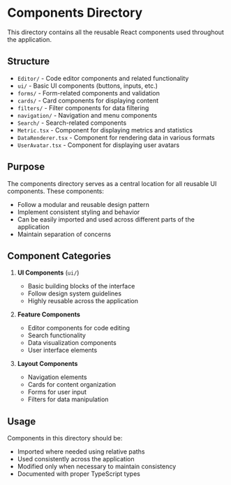 # Components Directory

This directory contains all the reusable React components used throughout the application.

## Structure

- `Editor/` - Code editor components and related functionality
- `ui/` - Basic UI components (buttons, inputs, etc.)
- `forms/` - Form-related components and validation
- `cards/` - Card components for displaying content
- `filters/` - Filter components for data filtering
- `navigation/` - Navigation and menu components
- `Search/` - Search-related components
- `Metric.tsx` - Component for displaying metrics and statistics
- `DataRenderer.tsx` - Component for rendering data in various formats
- `UserAvatar.tsx` - Component for displaying user avatars

## Purpose

The components directory serves as a central location for all reusable UI components. These components:

- Follow a modular and reusable design pattern
- Implement consistent styling and behavior
- Can be easily imported and used across different parts of the application
- Maintain separation of concerns

## Component Categories

1. **UI Components** (`ui/`)

   - Basic building blocks of the interface
   - Follow design system guidelines
   - Highly reusable across the application

2. **Feature Components**

   - Editor components for code editing
   - Search functionality
   - Data visualization components
   - User interface elements

3. **Layout Components**
   - Navigation elements
   - Cards for content organization
   - Forms for user input
   - Filters for data manipulation

## Usage

Components in this directory should be:

- Imported where needed using relative paths
- Used consistently across the application
- Modified only when necessary to maintain consistency
- Documented with proper TypeScript types
